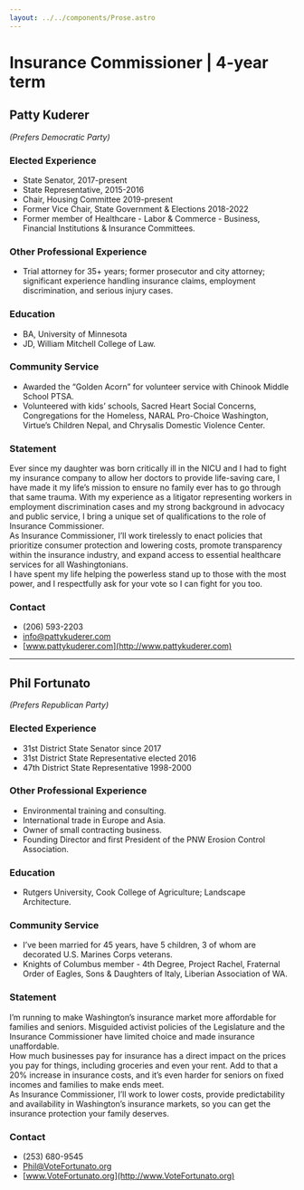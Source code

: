 ```yaml
---
layout: ../../components/Prose.astro
---
```


# Insurance Commissioner | 4-year term

## Patty Kuderer  
*(Prefers Democratic Party)*

### Elected Experience
- State Senator, 2017-present  
- State Representative, 2015-2016  
- Chair, Housing Committee 2019-present  
- Former Vice Chair, State Government & Elections 2018-2022  
- Former member of Healthcare - Labor & Commerce - Business, Financial Institutions & Insurance Committees.

### Other Professional Experience
- Trial attorney for 35+ years; former prosecutor and city attorney; significant experience handling insurance claims, employment discrimination, and serious injury cases.

### Education
- BA, University of Minnesota  
- JD, William Mitchell College of Law.

### Community Service
- Awarded the “Golden Acorn” for volunteer service with Chinook Middle School PTSA.  
- Volunteered with kids’ schools, Sacred Heart Social Concerns, Congregations for the Homeless, NARAL Pro-Choice Washington, Virtue’s Children Nepal, and Chrysalis Domestic Violence Center.

### Statement
Ever since my daughter was born critically ill in the NICU and I had to fight my insurance company to allow her doctors to provide life-saving care, I have made it my life’s mission to ensure no family ever has to go through that same trauma. With my experience as a litigator representing workers in employment discrimination cases and my strong background in advocacy and public service, I bring a unique set of qualifications to the role of Insurance Commissioner.  
As Insurance Commissioner, I’ll work tirelessly to enact policies that prioritize consumer protection and lowering costs, promote transparency within the insurance industry, and expand access to essential healthcare services for all Washingtonians.  
I have spent my life helping the powerless stand up to those with the most power, and I respectfully ask for your vote so I can fight for you too.

### Contact
- (206) 593-2203  
- info@pattykuderer.com  
- [www.pattykuderer.com](http://www.pattykuderer.com)

---

## Phil Fortunato  
*(Prefers Republican Party)*

### Elected Experience
- 31st District State Senator since 2017  
- 31st District State Representative elected 2016  
- 47th District State Representative 1998-2000

### Other Professional Experience
- Environmental training and consulting.  
- International trade in Europe and Asia.  
- Owner of small contracting business.  
- Founding Director and first President of the PNW Erosion Control Association.

### Education
- Rutgers University, Cook College of Agriculture; Landscape Architecture.

### Community Service
- I’ve been married for 45 years, have 5 children, 3 of whom are decorated U.S. Marines Corps veterans.  
- Knights of Columbus member - 4th Degree, Project Rachel, Fraternal Order of Eagles, Sons & Daughters of Italy, Liberian Association of WA.

### Statement
I’m running to make Washington’s insurance market more affordable for families and seniors. Misguided activist policies of the Legislature and the Insurance Commissioner have limited choice and made insurance unaffordable.  
How much businesses pay for insurance has a direct impact on the prices you pay for things, including groceries and even your rent. Add to that a 20% increase in insurance costs, and it’s even harder for seniors on fixed incomes and families to make ends meet.  
As Insurance Commissioner, I’ll work to lower costs, provide predictability and availability in Washington’s insurance markets, so you can get the insurance protection your family deserves.

### Contact
- (253) 680-9545  
- Phil@VoteFortunato.org  
- [www.VoteFortunato.org](http://www.VoteFortunato.org)

